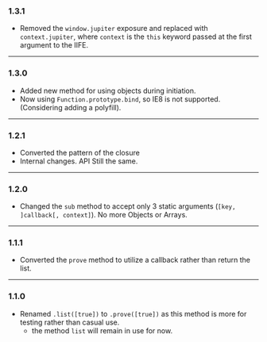 ### 1.3.1

* Removed the `window.jupiter` exposure and replaced with `context.jupiter`, where `context` is the `this` keyword passed at the first argument to the IIFE.

---

### 1.3.0

* Added new method for using objects during initiation.
* Now using `Function.prototype.bind`, so IE8 is not supported. (Considering adding a polyfill).

---

### 1.2.1

* Converted the pattern of the closure
* Internal changes. API Still the same.

---

### 1.2.0

* Changed the `sub` method to accept only 3 static arguments (`[key, ]callback[, context]`). No more Objects or Arrays.

---

### 1.1.1

* Converted the `prove` method to utilize a callback rather than return the list.

---

### 1.1.0

* Renamed `.list([true])` to `.prove([true])` as this method is more for testing rather than casual use.
    * the method `list` will remain in use for now.
